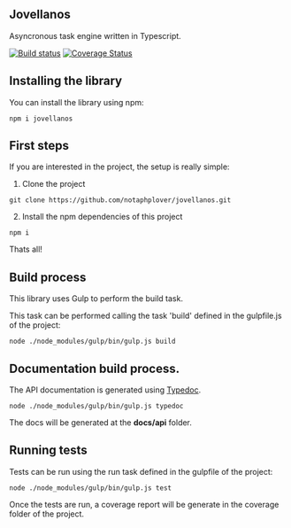 ## Jovellanos

Asyncronous task engine written in Typescript.

[![Build status](https://travis-ci.com/notaphplover/jovellanos.svg?branch=master)](https://travis-ci.com/notaphplover/jovellanos.svg?branch=master)
[![Coverage Status](https://coveralls.io/repos/github/notaphplover/jovellanos/badge.svg?branch=master)](https://coveralls.io/github/notaphplover/jovellanos?branch=master)

## Installing the library

You can install the library using npm:

```
npm i jovellanos
```

## First steps

If you are interested in the project, the setup is really simple:

1. Clone the project

```
git clone https://github.com/notaphplover/jovellanos.git
```

2. Install the npm dependencies of this project

```
npm i
```

Thats all!

## Build process

This library uses Gulp to perform the build task.

This task can be performed calling the task 'build' defined in the gulpfile.js of the project:

```
node ./node_modules/gulp/bin/gulp.js build
```

## Documentation build process.

The API documentation is generated using [Typedoc](https://github.com/TypeStrong/typedoc).

```
node ./node_modules/gulp/bin/gulp.js typedoc
```

The docs will be generated at the **docs/api** folder.

## Running tests

Tests can be run using the run task defined in the gulpfile of the project:

```
node ./node_modules/gulp/bin/gulp.js test
```

Once the tests are run, a coverage report will be generate in the coverage folder of the project.

